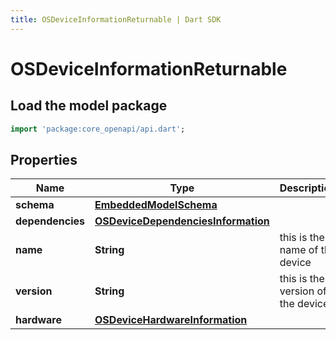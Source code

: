 ```yaml
---
title: OSDeviceInformationReturnable | Dart SDK
---
```


# OSDeviceInformationReturnable

## Load the model package
```dart
import 'package:core_openapi/api.dart';
```

## Properties
Name | Type | Description | Notes
------------ | ------------- | ------------- | -------------
**schema** | [**EmbeddedModelSchema**](EmbeddedModelSchema) |  | [optional] 
**dependencies** | [**OSDeviceDependenciesInformation**](OSDeviceDependenciesInformation) |  | [optional] 
**name** | **String** | this is the name of the device | [optional] 
**version** | **String** | this is the version of the device | [optional] 
**hardware** | [**OSDeviceHardwareInformation**](OSDeviceHardwareInformation) |  | [optional] 




